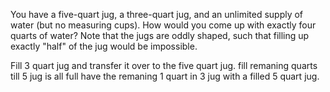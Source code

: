 You have a five-quart jug, a three-quart jug, and an unlimited supply of water (but no measuring cups). How would you come up with exactly four quarts of water? Note that the jugs are oddly shaped, such that filling up exactly "half" of the jug would be impossible. 

Fill 3 quart jug and transfer it over to the five quart jug. 
fill remaning quarts till 5 jug is all full 
have the remaning 1 quart in 3 jug with a filled 5 quart jug. 
